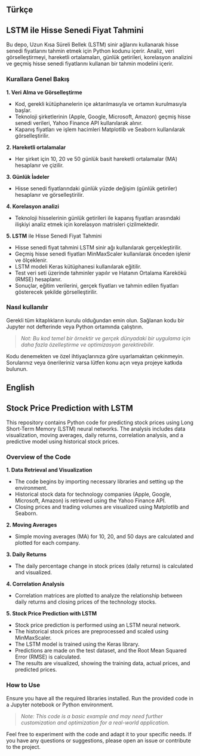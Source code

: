 ## Türkçe
## LSTM ile Hisse Senedi Fiyat Tahmini
Bu depo, Uzun Kısa Süreli Bellek (LSTM) sinir ağlarını kullanarak hisse senedi fiyatlarını tahmin etmek için Python kodunu içerir. Analiz, veri görselleştirmeyi, hareketli ortalamaları, günlük getirileri, korelasyon analizini ve geçmiş hisse senedi fiyatlarını kullanan bir tahmin modelini içerir.

### Kurallara Genel Bakış

**1. Veri Alma ve Görselleştirme**
- Kod, gerekli kütüphanelerin içe aktarılmasıyla ve ortamın kurulmasıyla başlar.
- Teknoloji şirketlerinin (Apple, Google, Microsoft, Amazon) geçmiş hisse senedi verileri, Yahoo Finance API kullanılarak alınır.
- Kapanış fiyatları ve işlem hacimleri Matplotlib ve Seaborn kullanılarak görselleştirilir.

**2. Hareketli ortalamalar**
- Her şirket için 10, 20 ve 50 günlük basit hareketli ortalamalar (MA) hesaplanır ve çizilir.

**3. Günlük İadeler**
- Hisse senedi fiyatlarındaki günlük yüzde değişim (günlük getiriler) hesaplanır ve görselleştirilir.

**4. Korelasyon analizi**
- Teknoloji hisselerinin günlük getirileri ile kapanış fiyatları arasındaki ilişkiyi analiz etmek için korelasyon matrisleri çizilmektedir.

**5. LSTM** ile Hisse Senedi Fiyat Tahmini
- Hisse senedi fiyat tahmini LSTM sinir ağı kullanılarak gerçekleştirilir.
- Geçmiş hisse senedi fiyatları MinMaxScaler kullanılarak önceden işlenir ve ölçeklenir.
- LSTM modeli Keras kütüphanesi kullanılarak eğitilir.
- Test veri seti üzerinde tahminler yapılır ve Hatanın Ortalama Karekökü (RMSE) hesaplanır.
- Sonuçlar, eğitim verilerini, gerçek fiyatları ve tahmin edilen fiyatları gösterecek şekilde görselleştirilir.

### Nasıl kullanılır

Gerekli tüm kitaplıkların kurulu olduğundan emin olun.
Sağlanan kodu bir Jupyter not defterinde veya Python ortamında çalıştırın.

> *Not: Bu kod temel bir örnektir ve gerçek dünyadaki bir uygulama için daha fazla özelleştirme ve optimizasyon gerektirebilir.*

Kodu denemekten ve özel ihtiyaçlarınıza göre uyarlamaktan çekinmeyin. Sorularınız veya önerileriniz varsa lütfen konu açın veya projeye katkıda bulunun.

## English
## Stock Price Prediction with LSTM
This repository contains Python code for predicting stock prices using Long Short-Term Memory (LSTM) neural networks. The analysis includes data visualization, moving averages, daily returns, correlation analysis, and a predictive model using historical stock prices.

### Overview of the Code

**1. Data Retrieval and Visualization**
- The code begins by importing necessary libraries and setting up the environment.
- Historical stock data for technology companies (Apple, Google, Microsoft, Amazon) is retrieved using the Yahoo Finance API.
- Closing prices and trading volumes are visualized using Matplotlib and Seaborn.

**2. Moving Averages**
- Simple moving averages (MA) for 10, 20, and 50 days are calculated and plotted for each company.

**3. Daily Returns**
- The daily percentage change in stock prices (daily returns) is calculated and visualized.

**4. Correlation Analysis**
- Correlation matrices are plotted to analyze the relationship between daily returns and closing prices of the technology stocks.

**5. Stock Price Prediction with LSTM**
- Stock price prediction is performed using an LSTM neural network.
- The historical stock prices are preprocessed and scaled using MinMaxScaler.
- The LSTM model is trained using the Keras library.
- Predictions are made on the test dataset, and the Root Mean Squared Error (RMSE) is calculated.
- The results are visualized, showing the training data, actual prices, and predicted prices.

### How to Use

Ensure you have all the required libraries installed.
Run the provided code in a Jupyter notebook or Python environment.

> *Note: This code is a basic example and may need further customization and optimization for a real-world application.*

Feel free to experiment with the code and adapt it to your specific needs. If you have any questions or suggestions, please open an issue or contribute to the project.

